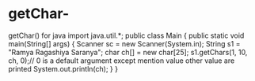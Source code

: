 # getChar-
getChar() for java
import java.util.*;
public class Main
{
	public static void main(String[] args) {
	    Scanner sc = new Scanner(System.in);
		String s1 = "Ramya Ragashiya Saranya";
		char ch[] = new char[25];
		s1.getChars(1, 10, ch, 0);// 0 is a default argument except mention  value other value are printed 
		System.out.println(ch);
	}
}
